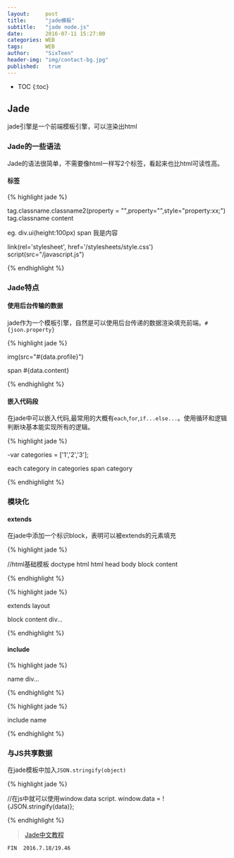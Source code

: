```yaml
---
layout:     post
title:      "jade模板"
subtitle:   "jade node.js"
date:       2016-07-11 15:27:00
categories: WEB
tags:       WEB
author:     "SixTeen"
header-img: "img/contact-bg.jpg"
published:   true
---
```


* TOC
{:toc}

## Jade

jade引擎是一个前端模板引擎，可以渲染出html

### Jade的一些语法

Jade的语法很简单，不需要像html一样写2个标签，看起来也比html可读性高。

#### 标签

{% highlight jade %}

tag.classname.classname2(property = "",property="",style="property:xx;")
    tag.classname content

eg. 
div.ui(height:100px)
    span 我是内容

link(rel='stylesheet', href='/stylesheets/style.css')
script(src="/javascript.js")

{% endhighlight %}

### Jade特点

#### 使用后台传输的数据

jade作为一个模板引擎，自然是可以使用后台传递的数据渲染填充前端。```#{json.property}```

{% highlight jade %}

img(src="#{data.profile}")

span #{data.content}

{% endhighlight %}

#### 嵌入代码段

在jade中可以嵌入代码,最常用的大概有```each```,```for```,```if...else...```。使用循环和逻辑判断块基本能实现所有的逻辑。

{% highlight jade %}

-var categories = ['1','2','3'];

each category in categories
    span category

{% endhighlight %}

### 模块化

#### extends

在jade中添加一个标识block，表明可以被extends的元素填充

{% highlight jade %}

//html基础模板
doctype html
html
  head
  body
    block content

{% endhighlight %}

{% highlight jade %}

extends layout

block content
    div...

{% endhighlight %}

#### include

{% highlight jade %}

name
    div...

{% endhighlight %}

{% highlight jade %}

include name

{% endhighlight %}

### 与JS共享数据

在jade模板中加入```JSON.stringify(object)```

{% highlight jade %}

//在js中就可以使用window.data
script.
    window.data = !{JSON.stringify(data)};

{% endhighlight %}

> [Jade中文教程](http://blog.jayself.com/2014/07/28/Jade/)

    FIN  2016.7.18/19.46